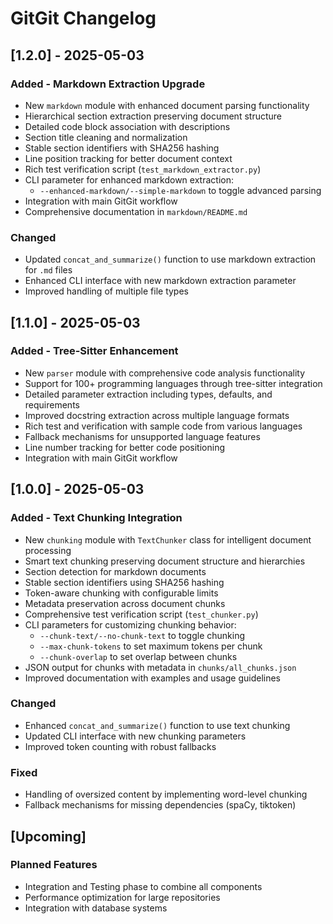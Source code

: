 # GitGit Changelog

## [1.2.0] - 2025-05-03
### Added - Markdown Extraction Upgrade
- New `markdown` module with enhanced document parsing functionality
- Hierarchical section extraction preserving document structure
- Detailed code block association with descriptions
- Section title cleaning and normalization
- Stable section identifiers with SHA256 hashing
- Line position tracking for better document context
- Rich test verification script (`test_markdown_extractor.py`)
- CLI parameter for enhanced markdown extraction:
  - `--enhanced-markdown/--simple-markdown` to toggle advanced parsing
- Integration with main GitGit workflow
- Comprehensive documentation in `markdown/README.md`

### Changed
- Updated `concat_and_summarize()` function to use markdown extraction for `.md` files
- Enhanced CLI interface with new markdown extraction parameter
- Improved handling of multiple file types

## [1.1.0] - 2025-05-03
### Added - Tree-Sitter Enhancement
- New `parser` module with comprehensive code analysis functionality
- Support for 100+ programming languages through tree-sitter integration
- Detailed parameter extraction including types, defaults, and requirements
- Improved docstring extraction across multiple language formats
- Rich test and verification with sample code from various languages
- Fallback mechanisms for unsupported language features
- Line number tracking for better code positioning
- Integration with main GitGit workflow

## [1.0.0] - 2025-05-03
### Added - Text Chunking Integration
- New `chunking` module with `TextChunker` class for intelligent document processing
- Smart text chunking preserving document structure and hierarchies
- Section detection for markdown documents
- Stable section identifiers using SHA256 hashing
- Token-aware chunking with configurable limits
- Metadata preservation across document chunks
- Comprehensive test verification script (`test_chunker.py`)
- CLI parameters for customizing chunking behavior:
  - `--chunk-text/--no-chunk-text` to toggle chunking
  - `--max-chunk-tokens` to set maximum tokens per chunk
  - `--chunk-overlap` to set overlap between chunks
- JSON output for chunks with metadata in `chunks/all_chunks.json`
- Improved documentation with examples and usage guidelines

### Changed
- Enhanced `concat_and_summarize()` function to use text chunking
- Updated CLI interface with new chunking parameters
- Improved token counting with robust fallbacks

### Fixed
- Handling of oversized content by implementing word-level chunking
- Fallback mechanisms for missing dependencies (spaCy, tiktoken)

## [Upcoming]
### Planned Features
- Integration and Testing phase to combine all components
- Performance optimization for large repositories
- Integration with database systems